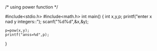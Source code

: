 /*
using power function
*/

#include<stdio.h>
#include<math.h>
int main()
{
    int x,y,p;
    printf("enter x nad y integers::");
    scanf("%d%d",&x,&y);
    
    p=pow(x,y);
    printf("anss=%d",p);
}
